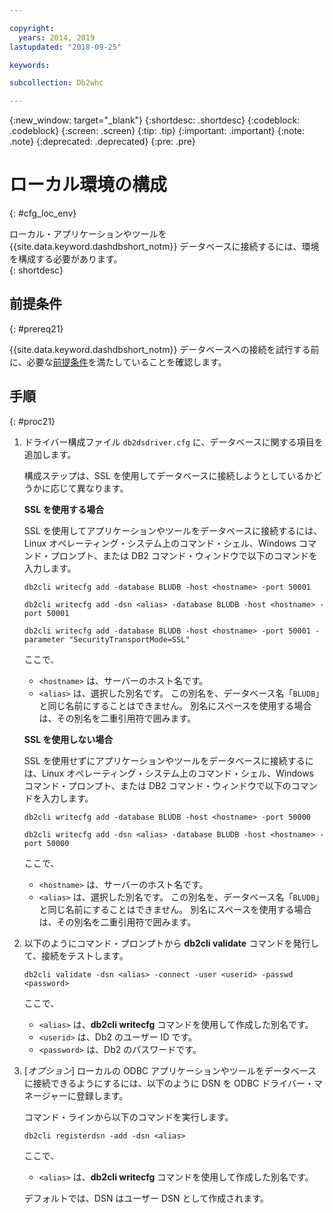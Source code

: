 ```yaml
---

copyright:
  years: 2014, 2019
lastupdated: "2018-09-25"

keywords:

subcollection: Db2whc

---
```


<!-- Attribute definitions --> 
{:new_window: target="_blank"}
{:shortdesc: .shortdesc}
{:codeblock: .codeblock}
{:screen: .screen}
{:tip: .tip}
{:important: .important}
{:note: .note}
{:deprecated: .deprecated}
{:pre: .pre}

# ローカル環境の構成
{: #cfg_loc_env}

ローカル・アプリケーションやツールを {{site.data.keyword.dashdbshort_notm}} データベースに接続するには、環境を構成する必要があります。  
{: shortdesc}

## 前提条件
{: #prereq21}

{{site.data.keyword.dashdbshort_notm}} データベースへの接続を試行する前に、必要な[前提条件](/docs/services/Db2whc/connecting/connecting.html#prereqs)を満たしていることを確認します。

<!-- 1. Install the Db2 driver package for your operating system.

   - [Installing on Windows](install_win.html)
   - [Installing on Linux or PowerLinux](install_linux.html)
   - [Installing on Mac OS X](install_mac.html)
2. Decide whether or not you will be using Secure Sockets Layer (SSL) to connect to your database.
3. Collect database details and connect credentials, including the host name of your server, and your database user ID and password. -->

## 手順
{: #proc21}

1. ドライバー構成ファイル `db2dsdriver.cfg` に、データベースに関する項目を追加します。

   構成ステップは、SSL を使用してデータベースに接続しようとしているかどうかに応じて異なります。

   **SSL を使用する場合**

   SSL を使用してアプリケーションやツールをデータベースに接続するには、Linux オペレーティング・システム上のコマンド・シェル、Windows コマンド・プロンプト、または DB2 コマンド・ウィンドウで以下のコマンドを入力します。 

   `db2cli writecfg add -database BLUDB -host <hostname> -port 50001`

   `db2cli writecfg add -dsn <alias> -database BLUDB -host <hostname> -port 50001`

   `db2cli writecfg add -database BLUDB -host <hostname> -port 50001 -parameter "SecurityTransportMode=SSL"`

    ここで、

   - `<hostname>` は、サーバーのホスト名です。
   - `<alias>` は、選択した別名です。 この別名を、データベース名「`BLUDB`」と同じ名前にすることはできません。 別名にスペースを使用する場合は、その別名を二重引用符で囲みます。

   **SSL を使用しない場合**

   SSL を使用せずにアプリケーションやツールをデータベースに接続するには、Linux オペレーティング・システム上のコマンド・シェル、Windows コマンド・プロンプト、または DB2 コマンド・ウィンドウで以下のコマンドを入力します。 

   `db2cli writecfg add -database BLUDB -host <hostname> -port 50000`

   `db2cli writecfg add -dsn <alias> -database BLUDB -host <hostname> -port 50000`

    ここで、

   - `<hostname>` は、サーバーのホスト名です。
   - `<alias>` は、選択した別名です。 この別名を、データベース名「`BLUDB`」と同じ名前にすることはできません。 別名にスペースを使用する場合は、その別名を二重引用符で囲みます。

2. 以下のようにコマンド・プロンプトから **db2cli validate** コマンドを発行して、接続をテストします。

   `db2cli validate -dsn <alias> -connect -user <userid> -passwd <password>`

   ここで、 
   
   - `<alias>` は、**db2cli writecfg** コマンドを使用して作成した別名です。
   - `<userid>` は、Db2 のユーザー ID です。
   - `<password>` は、Db2 のパスワードです。

3. [*オプション*] ローカルの ODBC アプリケーションやツールをデータベースに接続できるようにするには、以下のように DSN を ODBC ドライバー・マネージャーに登録します。
 
   コマンド・ラインから以下のコマンドを実行します。 

   `db2cli registerdsn -add -dsn <alias>`

   ここで、 

   - `<alias>` は、**db2cli writecfg** コマンドを使用して作成した別名です。

   デフォルトでは、DSN はユーザー DSN として作成されます。

